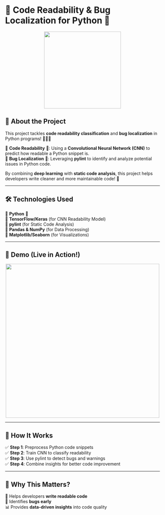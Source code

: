# 🚀 Code Readability & Bug Localization for Python 🐍  

<div align="center">
  <img src="https://media.giphy.com/media/3oriO0OEd9QIDdllqo/giphy.gif" width="250px">
</div>

## 🌟 About the Project  
This project tackles **code readability classification** and **bug localization** in Python programs! 🧑‍💻✨  

🔹 **Code Readability** 📖: Using a **Convolutional Neural Network (CNN)** to predict how readable a Python snippet is.  
🔹 **Bug Localization** 🐛: Leveraging **pylint** to identify and analyze potential issues in Python code.  

By combining **deep learning** with **static code analysis**, this project helps developers write cleaner and more maintainable code! 🚀  

---

## 🛠️ Technologies Used  
🔹 **Python** 🐍  
🔹 **TensorFlow/Keras** (for CNN Readability Model)  
🔹 **pylint** (for Static Code Analysis)  
🔹 **Pandas & NumPy** (for Data Processing)  
🔹 **Matplotlib/Seaborn** (for Visualizations)  

---

## 🎥 Demo (Live in Action!)  
<div align="center">
  <img src="https://media.giphy.com/media/LmNwrBhejkK9EFP504/giphy.gif" width="500px">
</div>  

---

## 📂 How It Works  
✅ **Step 1**: Preprocess Python code snippets  
✅ **Step 2**: Train CNN to classify readability  
✅ **Step 3**: Use pylint to detect bugs and warnings  
✅ **Step 4**: Combine insights for better code improvement  

---

## 📌 Why This Matters?  
🌟 Helps developers **write readable code**  
🐛 Identifies **bugs early**  
📊 Provides **data-driven insights** into code quality  
